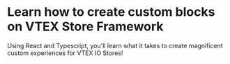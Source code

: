 # Learn how to create custom blocks on VTEX Store Framework

Using React and Typescript, you'll learn what it takes to create magnificent custom experiences for VTEX IO Stores!
